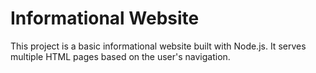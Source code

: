# Informational Website

This project is a basic informational website built with Node.js. It serves multiple HTML pages based on the user's navigation.
